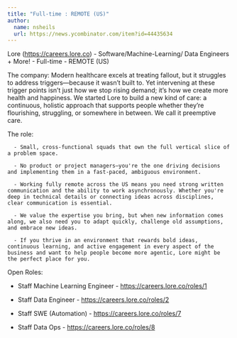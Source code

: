 ```yaml
---
title: "Full-time : REMOTE (US)"
author:
  name: nsheils
  url: https://news.ycombinator.com/item?id=44435634
---
```


<JobNavigation />

Lore (<a href="https:&#x2F;&#x2F;careers.lore.co" rel="nofollow">https:&#x2F;&#x2F;careers.lore.co</a>) - Software&#x2F;Machine-Learning&#x2F; Data Engineers + More! - Full-time - REMOTE (US)

The company: Modern healthcare excels at treating fallout, but it struggles to address triggers—because it wasn’t built to. Yet intervening at these trigger points isn’t just how we stop rising demand; it’s how we create more health and happiness. We started Lore to build a new kind of care: a continuous, holistic approach that supports people whether they’re flourishing, struggling, or somewhere in between. We call it preemptive care.

The role:

<pre><code>  - Small, cross-functional squads that own the full vertical slice of a problem space.

  - No product or project managers—you&#x27;re the one driving decisions and implementing them in a fast-paced, ambiguous environment.

  - Working fully remote across the US means you need strong written communication and the ability to work asynchronously. Whether you&#x27;re deep in technical details or connecting ideas across disciplines, clear communication is essential.

  - We value the expertise you bring, but when new information comes along, we also need you to adapt quickly, challenge old assumptions, and embrace new ideas.

  - If you thrive in an environment that rewards bold ideas, continuous learning, and active engagement in every aspect of the business and want to help people become more agentic, Lore might be the perfect place for you.
</code></pre>
Open Roles:

+ Staff Machine Learning Engineer - <a href="https:&#x2F;&#x2F;careers.lore.co&#x2F;roles&#x2F;1" rel="nofollow">https:&#x2F;&#x2F;careers.lore.co&#x2F;roles&#x2F;1</a>

+ Staff Data Engineer - <a href="https:&#x2F;&#x2F;careers.lore.co&#x2F;roles&#x2F;2" rel="nofollow">https:&#x2F;&#x2F;careers.lore.co&#x2F;roles&#x2F;2</a>

+ Staff SWE (Automation) - <a href="https:&#x2F;&#x2F;careers.lore.co&#x2F;roles&#x2F;7" rel="nofollow">https:&#x2F;&#x2F;careers.lore.co&#x2F;roles&#x2F;7</a>

+ Staff Data Ops - <a href="https:&#x2F;&#x2F;careers.lore.co&#x2F;roles&#x2F;8" rel="nofollow">https:&#x2F;&#x2F;careers.lore.co&#x2F;roles&#x2F;8</a>
<JobApplication />

